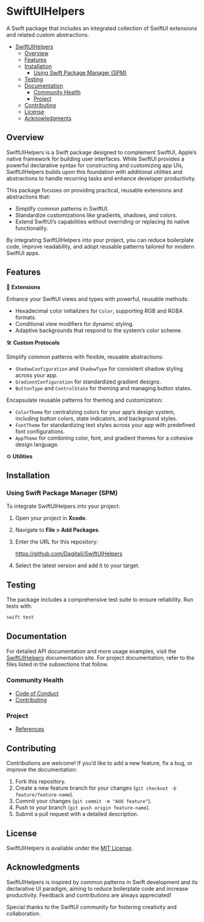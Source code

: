 # SwiftUIHelpers

A Swift package that includes an integrated collection of SwiftUI extensions and related custom
abstractions.

- [SwiftUIHelpers](#swiftuihelpers)
  - [Overview](#overview)
  - [Features](#features)
  - [Installation](#installation)
    - [Using Swift Package Manager (SPM)](#using-swift-package-manager-spm)
  - [Testing](#testing)
  - [Documentation](#documentation)
    - [Community Health](#community-health)
    - [Project](#project)
  - [Contributing](#contributing)
  - [License](#license)
  - [Acknowledgments](#acknowledgments)

## Overview

SwiftUIHelpers is a Swift package designed to complement SwiftUI, Apple’s native framework for
building user interfaces.  While SwiftUI provides a powerful declarative syntax for constructing and
customizing app UIs, SwiftUIHelpers builds upon this foundation with additional utilities and
abstractions to handle recurring tasks and enhance developer productivity.

This package focuses on providing practical, reusable extensions and abstractions that:

* Simplify common patterns in SwiftUI.
* Standardize customizations like gradients, shadows, and colors.
* Extend SwiftUI’s capabilities without overriding or replacing its native functionality.

By integrating SwiftUIHelpers into your project, you can reduce boilerplate code, improve
readability, and adopt reusable patterns tailored for modern SwiftUI apps.

## Features

🔧 **Extensions**

Enhance your SwiftUI views and types with powerful, reusable methods:

* Hexadecimal color initializers for `Color`, supporting RGB and RGBA formats.
* Conditional view modifiers for dynamic styling.
* Adaptive backgrounds that respond to the system’s color scheme.

🛠 **Custom Protocols**

Simplify common patterns with flexible, reusable abstractions:

* `ShadowConfiguration` and `ShadowType` for consistent shadow styling across your app.
* `GradientConfiguration` for standardized gradient designs.
* `ButtonType` and `ControlState` for theming and managing button states.

Encapsulate reusable patterns for theming and customization:

* `ColorTheme` for centralizing colors for your app’s design system, including button colors, state
  indicators, and background styles.
* `FontTheme` for standardizing text styles across your app with predefined font configurations.
* `AppTheme` for combining color, font, and gradient themes for a cohesive design language.

⚙️ **Utilities**

## Installation

### Using Swift Package Manager (SPM)

To integrate SwiftUIHelpers into your project:

1. Open your project in **Xcode**.
2. Navigate to **File > Add Packages**.
3. Enter the URL for this repository:

   <https://github.com/Dagitali/SwiftUIHelpers>

4. Select the latest version and add it to your target.

## Testing

The package includes a comprehensive test suite to ensure reliability.  Run tests with:

```bash
swift test
```

## Documentation

For detailed API documentation and more usage examples, visit the [SwiftUIHelpers][docs]
documentation site.  For project documentation, refer to the files listed in the subsections that
follow.

### Community Health

* [Code of Conduct](CODE_OF_CONDUCT.md)
* [Contributing](CONTRIBUTING.md)

### Project

* [References](REFERENCES.md)

## Contributing

Contributions are welcome!  If you’d like to add a new feature, fix a bug, or improve the
documentation:

1. Fork this repository.
2. Create a new feature branch for your changes (`git checkout -b feature/feature-name`).
3. Commit your changes (`git commit -m "Add feature"`).
4. Push to your branch (`git push origin feature-name`).
5. Submit a pull request with a detailed description.

## License

SwiftUIHelpers is available under the [MIT License](LICENSE).

## Acknowledgments

SwiftUIHelpers is inspired by common patterns in Swift development and its declarative UI
paradigm, aiming to reduce boilerplate code and increase productivity.  Feedback and contributions
are always appreciated!

Special thanks to the SwiftUI community for fostering creativity and collaboration.

[docs]: https://dagitali.github.io/SwiftUIHelpers/documentation/swiftuihelpers/
